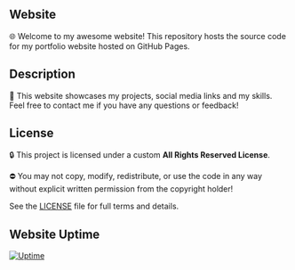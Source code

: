 ## Website

🌐 Welcome to my awesome website! This repository hosts the source code for my portfolio website hosted on GitHub Pages.

## Description

📝 This website showcases my projects, social media links and my skills. Feel free to contact me if you have any questions or feedback!

## License
🔒 This project is licensed under a custom **All Rights Reserved License**.

⛔ You may not copy, modify, redistribute, or use the code in any way without explicit written permission from the copyright holder!

See the [LICENSE](LICENSE) file for full terms and details.

## Website Uptime

[![Uptime](https://img.shields.io/endpoint?url=https://raw.githubusercontent.com/suryanarayanrenjith/suryanarayanrenjith/main/.github/status.json&label=Website%20Uptime)](https://surya.is-a.dev)
